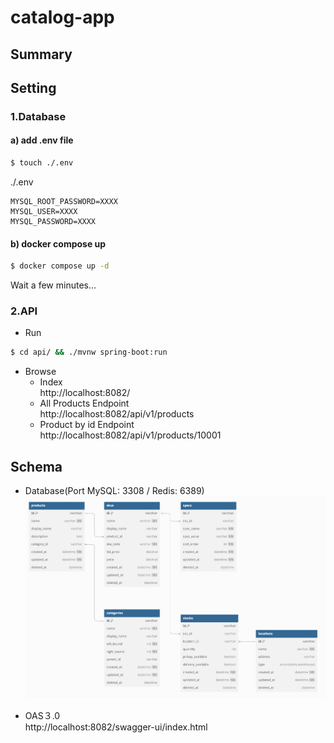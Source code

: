 # catalog-app

## Summary

## Setting

### 1.Database

#### a) add .env file
```bash
$ touch ./.env
```

./.env
```dotenv
MYSQL_ROOT_PASSWORD=XXXX
MYSQL_USER=XXXX
MYSQL_PASSWORD=XXXX
```

#### b) docker compose up
```bash
$ docker compose up -d
```
Wait a few minutes...

### 2.API

- Run
```bash
$ cd api/ && ./mvnw spring-boot:run
```

- Browse  
    - Index  
    http://localhost:8082/
    - All Products Endpoint  
    http://localhost:8082/api/v1/products
    - Product by id Endpoint  
    http://localhost:8082/api/v1/products/10001

## Schema

- Database(Port MySQL: 3308 / Redis: 6389)
![db_schema](docs/assets/db_schema.png)

- OAS３.0  
  http://localhost:8082/swagger-ui/index.html

